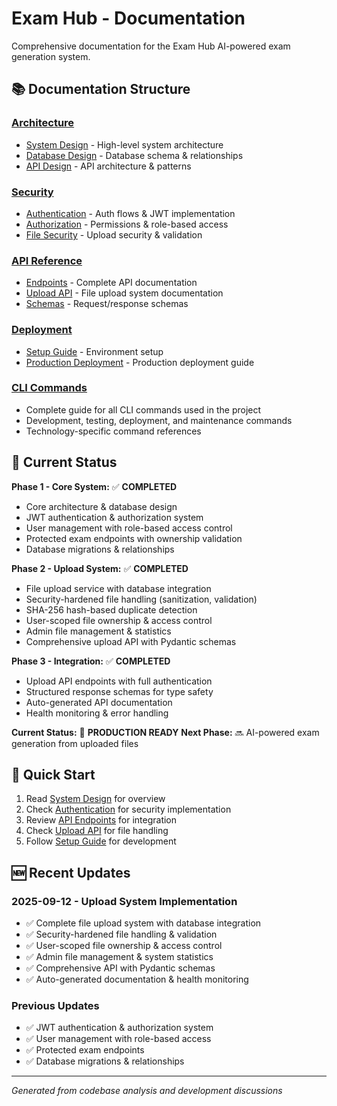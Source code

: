 # Exam Hub - Documentation

Comprehensive documentation for the Exam Hub AI-powered exam generation system.

## 📚 Documentation Structure

### [Architecture](architecture/)
- [System Design](architecture/system-design.md) - High-level system architecture
- [Database Design](architecture/database-design.md) - Database schema & relationships
- [API Design](architecture/api-design.md) - API architecture & patterns

### [Security](security/)
- [Authentication](security/authentication.md) - Auth flows & JWT implementation
- [Authorization](security/authorization.md) - Permissions & role-based access
- [File Security](security/file-security.md) - Upload security & validation

### [API Reference](api/)
- [Endpoints](api/endpoints.md) - Complete API documentation
- [Upload API](api/upload-api.md) - File upload system documentation
- [Schemas](api/schemas.md) - Request/response schemas

### [Deployment](deployment/)
- [Setup Guide](deployment/setup.md) - Environment setup
- [Production Deployment](deployment/production.md) - Production deployment guide

### [CLI Commands](cli-commands.md)
- Complete guide for all CLI commands used in the project
- Development, testing, deployment, and maintenance commands
- Technology-specific command references

## 🎯 Current Status

**Phase 1 - Core System:** ✅ **COMPLETED**
- Core architecture & database design
- JWT authentication & authorization system
- User management with role-based access control
- Protected exam endpoints with ownership validation
- Database migrations & relationships

**Phase 2 - Upload System:** ✅ **COMPLETED**
- File upload service with database integration
- Security-hardened file handling (sanitization, validation)
- SHA-256 hash-based duplicate detection
- User-scoped file ownership & access control
- Admin file management & statistics
- Comprehensive upload API with Pydantic schemas

**Phase 3 - Integration:** ✅ **COMPLETED**
- Upload API endpoints with full authentication
- Structured response schemas for type safety
- Auto-generated API documentation
- Health monitoring & error handling

**Current Status:** 🚀 **PRODUCTION READY**
**Next Phase:** 🔜 AI-powered exam generation from uploaded files

## 🚀 Quick Start

1. Read [System Design](architecture/system-design.md) for overview
2. Check [Authentication](security/authentication.md) for security implementation
3. Review [API Endpoints](api/endpoints.md) for integration
4. Check [Upload API](api/upload-api.md) for file handling
5. Follow [Setup Guide](deployment/setup.md) for development

## 🆕 Recent Updates

### 2025-09-12 - Upload System Implementation
- ✅ Complete file upload system with database integration
- ✅ Security-hardened file handling & validation
- ✅ User-scoped file ownership & access control
- ✅ Admin file management & system statistics
- ✅ Comprehensive API with Pydantic schemas
- ✅ Auto-generated documentation & health monitoring

### Previous Updates
- ✅ JWT authentication & authorization system
- ✅ User management with role-based access
- ✅ Protected exam endpoints
- ✅ Database migrations & relationships

---
*Generated from codebase analysis and development discussions*